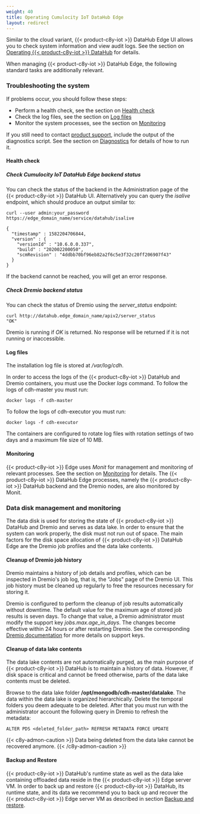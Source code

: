 ```yaml
---
weight: 40
title: Operating Cumulocity IoT DataHub Edge
layout: redirect
---
```


Similar to the cloud variant, {{< product-c8y-iot >}} DataHub Edge UI allows you to check system information and view audit logs. See the section on [Operating {{< product-c8y-iot >}} DataHub](/datahub/operating-datahub) for details.

When managing {{< product-c8y-iot >}} DataHub Edge, the following standard tasks are additionally relevant.

### Troubleshooting the system

If problems occur, you should follow these steps:

- Perform a health check, see the section on [Health check](#health-check)
- Check the log files, see the section on [Log files](#log-files)
- Monitor the system processes, see the section on [Monitoring](#monitoring)

If you still need to contact [product support](/welcome/contacting-support), include the output of the diagnostics script. See the section on [Diagnostics](/edge/diagnostics-and-support/#diagnostics) for details of how to run it.

<a name="health-check"></a>
#### Health check

##### Check Cumulocity IoT DataHub Edge backend status

You can check the status of the backend in the Administration page of the {{< product-c8y-iot >}} DataHub UI. Alternatively you can query the *isalive* endpoint, which should produce an output similar to:

```shell
curl --user admin:your_password https://edge_domain_name/service/datahub/isalive

{
  "timestamp" : 1582204706844,
  "version" : {
    "versionId" : "10.6.0.0.337",
    "build" : "202002200050",
    "scmRevision" : "4ddbb70bf96eb82a2f6c5e3f32c20ff206907f43"
  }
}
```

If the backend cannot be reached, you will get an error response.

##### Check Dremio backend status

You can check the status of Dremio using the *server_status* endpoint:

```shell
curl http://datahub.edge_domain_name/apiv2/server_status
"OK"
```
Dremio is running if *OK* is returned. No response will be returned if it is not running or inaccessible.

<a name="log-files"></a>
#### Log files

The installation log file is stored at */var/log/cdh*.

In order to access the logs of the {{< product-c8y-iot >}} DataHub and Dremio containers, you must use the Docker *logs* command. To follow the logs of cdh-master you must run:

```shell
docker logs -f cdh-master
```

 To follow the logs of cdh-executor you must run:

```shell
docker logs -f cdh-executor
```

The containers are configured to rotate log files with rotation settings of two days and a maximum file size of 10 MB.

<a name="monitoring"></a>
#### Monitoring
{{< product-c8y-iot >}} Edge uses *Monit* for management and monitoring of relevant processes. See the section on [Monitoring](/edge/diagnostics-and-support/#monitoring) for details. The {{< product-c8y-iot >}} DataHub Edge processes, namely the {{< product-c8y-iot >}} DataHub backend and the Dremio nodes, are also monitored by Monit.

### Data disk management and monitoring

The data disk is used for storing the state of {{< product-c8y-iot >}} DataHub and Dremio and serves as data lake. In order to ensure that the system can work properly, the disk must not run out of space. The main factors for the disk space allocation of {{< product-c8y-iot >}} DataHub Edge are the Dremio job profiles and the data lake contents.

#### Cleanup of Dremio job history

Dremio maintains a history of job details and profiles, which can be inspected in Dremio's job log, that is, the "Jobs" page of the Dremio UI. This job history must be cleaned up regularly to free the resources necessary for storing it.

Dremio is configured to perform the cleanup of job results automatically without downtime. The default value for the maximum age of stored job results is seven days. To change that value, a Dremio administrator must modify the support key *jobs.max.age_in_days*. The changes become effective within 24 hours or after restarting Dremio. See the corresponding [Dremio documentation](https://docs.dremio.com/advanced-administration/support-settings/) for more details on support keys.

#### Cleanup of data lake contents

The data lake contents are not automatically purged, as the main purpose of {{< product-c8y-iot >}} DataHub is to maintain a history of data. However, if disk space is critical and cannot be freed otherwise, parts of the data lake contents must be deleted.

Browse to the data lake folder **/opt/mongodb/cdh-master/datalake**. The data within the data lake is organized hierarchically. Delete the temporal folders you deem adequate to be deleted. After that you must run with the administrator account the following query in Dremio to refresh the metadata:

```
ALTER PDS <deleted_folder_path> REFRESH METADATA FORCE UPDATE
```

{{< c8y-admon-caution >}}
Data being deleted from the data lake cannot be recovered anymore.
{{< /c8y-admon-caution >}}

#### Backup and Restore

{{< product-c8y-iot >}} DataHub's runtime state as well as the data lake containing offloaded data reside in the {{< product-c8y-iot >}} Edge server VM. In order to back up and restore {{< product-c8y-iot >}} DataHub, its runtime state, and its data we recommend you to back up and recover the {{< product-c8y-iot >}} Edge server VM as described in section [Backup and restore](/edge/backup-and-restore/).
